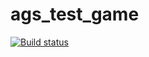 # ags_test_game

[![Build status](https://ci.appveyor.com/api/projects/status/2qakyfoixd50r78g?svg=true)](https://ci.appveyor.com/project/ericoporto/ags-test-game)


